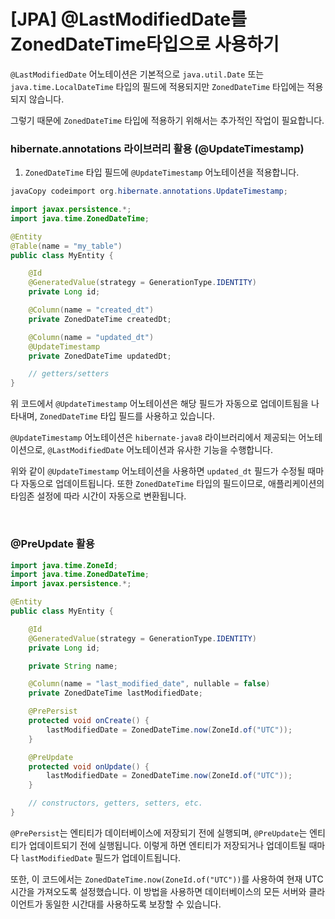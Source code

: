 # [JPA] @LastModifiedDate를 ZonedDateTime타입으로 사용하기

`@LastModifiedDate` 어노테이션은 기본적으로 `java.util.Date` 또는 `java.time.LocalDateTime` 타입의 필드에 적용되지만 `ZonedDateTime` 타입에는 적용 되지 않습니다.

그렇기 때문에 `ZonedDateTime` 타입에 적용하기 위해서는 추가적인 작업이 필요합니다.





###  hibernate.annotations 라이브러리 활용 (@UpdateTimestamp)

1. `ZonedDateTime` 타입 필드에 `@UpdateTimestamp` 어노테이션을 적용합니다.

```java
javaCopy codeimport org.hibernate.annotations.UpdateTimestamp;

import javax.persistence.*;
import java.time.ZonedDateTime;

@Entity
@Table(name = "my_table")
public class MyEntity {

    @Id
    @GeneratedValue(strategy = GenerationType.IDENTITY)
    private Long id;

    @Column(name = "created_dt")
    private ZonedDateTime createdDt;

    @Column(name = "updated_dt")
    @UpdateTimestamp
    private ZonedDateTime updatedDt;

    // getters/setters
}
```

위 코드에서 `@UpdateTimestamp` 어노테이션은 해당 필드가 자동으로 업데이트됨을 나타내며, `ZonedDateTime` 타입 필드를 사용하고 있습니다. 

`@UpdateTimestamp` 어노테이션은 `hibernate-java8` 라이브러리에서 제공되는 어노테이션으로, `@LastModifiedDate` 어노테이션과 유사한 기능을 수행합니다.

위와 같이 `@UpdateTimestamp` 어노테이션을 사용하면 `updated_dt` 필드가 수정될 때마다 자동으로 업데이트됩니다. 또한 `ZonedDateTime` 타입의 필드이므로, 애플리케이션의 타임존 설정에 따라 시간이 자동으로 변환됩니다.

<br>

### @PreUpdate 활용

```java
import java.time.ZoneId;
import java.time.ZonedDateTime;
import javax.persistence.*;

@Entity
public class MyEntity {

    @Id
    @GeneratedValue(strategy = GenerationType.IDENTITY)
    private Long id;

    private String name;

    @Column(name = "last_modified_date", nullable = false)
    private ZonedDateTime lastModifiedDate;

    @PrePersist
    protected void onCreate() {
        lastModifiedDate = ZonedDateTime.now(ZoneId.of("UTC"));
    }

    @PreUpdate
    protected void onUpdate() {
        lastModifiedDate = ZonedDateTime.now(ZoneId.of("UTC"));
    }

    // constructors, getters, setters, etc.
}
```

`@PrePersist`는 엔티티가 데이터베이스에 저장되기 전에 실행되며, `@PreUpdate`는 엔티티가 업데이트되기 전에 실행됩니다. 이렇게 하면 엔티티가 저장되거나 업데이트될 때마다 `lastModifiedDate` 필드가 업데이트됩니다.

또한, 이 코드에서는 `ZonedDateTime.now(ZoneId.of("UTC"))`를 사용하여 현재 UTC 시간을 가져오도록 설정했습니다. 이 방법을 사용하면 데이터베이스의 모든 서버와 클라이언트가 동일한 시간대를 사용하도록 보장할 수 있습니다.